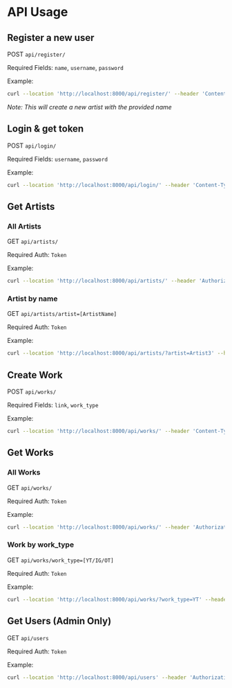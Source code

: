 # API Usage

## Register a new user

POST `api/register/`

Required Fields: `name`, `username`, `password`

Example:

```bash
curl --location 'http://localhost:8000/api/register/' --header 'Content-Type: application/json' --data '{"name":"Artist2", "username":"user2", "password":"artpass321"}'
```

*Note: This will create a new artist with the provided name*

## Login & get token

POST `api/login/`

Required Fields: `username`, `password`

Example:

```bash
curl --location 'http://localhost:8000/api/login/' --header 'Content-Type: application/json' --data '{"username":"user1", "password":"artpass321"}'
```

## Get Artists

### All Artists

GET `api/artists/`

Required Auth: `Token`

Example:

```bash
curl --location 'http://localhost:8000/api/artists/' --header 'Authorization: Token d1cb28a74bf18075da4eaca6143737d2d579ddaa'
```

### Artist by name

GET `api/artists/artist=[ArtistName]`

Required Auth: `Token`

Example:

```bash
curl --location 'http://localhost:8000/api/artists/?artist=Artist3' --header 'Authorization: Token d1cb28a74bf18075da4eaca6143737d2d579ddaa'
```

## Create Work

POST `api/works/`

Required Fields: `link`, `work_type`

Example:

```bash
curl --location 'http://localhost:8000/api/works/' --header 'Content-Type: application/json' --header 'Authorization: Token d1cb28a74bf18075da4eaca6143737d2d579ddaa' --data '{"link":"https://www.youtube.com", "work_type":"YT"}'
```

## Get Works
### All Works

GET `api/works/`

Required Auth: `Token`

Example:

```bash
curl --location 'http://localhost:8000/api/works/' --header 'Authorization: Token d1cb28a74bf18075da4eaca6143737d2d579ddaa'
```

### Work by work_type

GET `api/works/work_type=[YT/IG/OT]`

Required Auth: `Token`

Example:

```bash
curl --location 'http://localhost:8000/api/works/?work_type=YT' --header 'Authorization: Token d1cb28a74bf18075da4eaca6143737d2d579ddaa'
```

## Get Users (Admin Only)

GET `api/users`

Required Auth: `Token`

Example:

```bash
curl --location 'http://localhost:8000/api/users' --header 'Authorization: Token 6f02795fb5d8ccd326613762be5c96b108aef139'
```